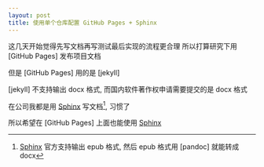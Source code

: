 ```yaml
---
layout: post
title: 使用单个仓库配置 GitHub Pages + Sphinx
---
```


这几天开始觉得先写文档再写测试最后实现的流程更合理 所以打算研究下用 [GitHub Pages] 发布项目文档

但是 [GitHub Pages] 用的是 [jekyll]

[jekyll] 不支持输出 docx 格式, 而国内软件著作权申请需要提交的是 docx 格式

在公司我都是用 [Sphinx] 写文档[^1], 习惯了

所以希望在 [GitHub Pages] 上面也能使用 [Sphinx]

[^1]: [Sphinx] 官方支持输出 epub 格式, 然后 epub 格式用 [pandoc] 就能转成 docx

[sphinx]: https://www.sphinx-doc.org
